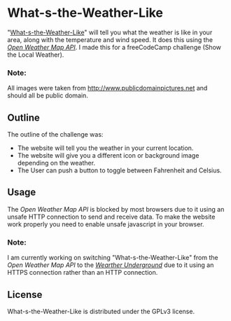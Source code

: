 # What-s-the-Weather-Like

"[What-s-the-Weather-Like](https://alexander-guesnon.github.io/What-s-the-Weather-Like/)" will tell you what the weather is like in your area, along with the temperature and wind speed. It does this using the *[Open Weather Map API](https://openweathermap.org/)*. I made this for a freeCodeCamp challenge (Show the Local Weather).

### Note: 
All images were taken from http://www.publicdomainpictures.net and should all be public domain.
## Outline

The outline of the challenge was:
-  The website will tell you the weather in your current location.
-  The website will give you a different icon or background image depending on the weather.
-  The User can push a button to toggle between Fahrenheit and Celsius.

## Usage

The *Open Weather Map API* is blocked by most browsers due to it using an unsafe HTTP connection to send and receive data.
To make the website work properly you need to enable unsafe javascript in your browser.

### Note: 
I am currently working on switching "What-s-the-Weather-Like" from the *Open Weather Map API* to the *[Wearther Underground](https://www.wunderground.com/weather/api/)* due to it using an HTTPS connection rather than an HTTP connection.

## License

What-s-the-Weather-Like is distributed under the GPLv3 license.
